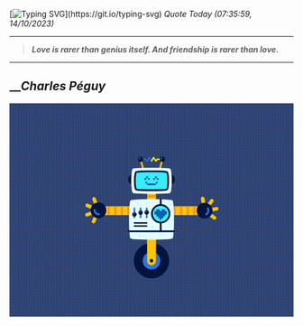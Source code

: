 [![Typing SVG](https://readme-typing-svg.herokuapp.com?font=Press+Start+2P&color=C2F784&size=35&width=900&height=100&lines=Hello+World%2C+I'm+Hung+!)](https://git.io/typing-svg) 
_Quote Today (07:35:59, 14/10/2023)_
___
>**_Love is rarer than genius itself. And friendship is rarer than love._**
___

## __**_Charles Péguy_**

![RobotDance](src/assets/images/robot-dancing-dribble.gif?style=center)
